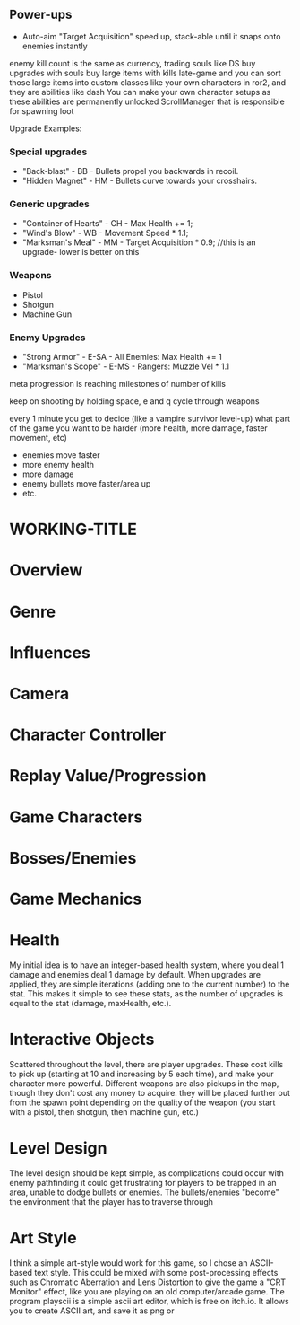 ## Power-ups
- Auto-aim "Target Acquisition" speed up, stack-able until it snaps onto enemies instantly

enemy kill count is the same as currency, trading souls like DS
buy upgrades with souls
buy large items with kills late-game
and you can sort those large items into custom classes
like your own characters in ror2, and they are abilities like dash
You can make your own character setups as these abilities are permanently unlocked
ScrollManager that is responsible for spawning loot


Upgrade Examples:
### Special upgrades
- "Back-blast" - BB - Bullets propel you backwards in recoil.
- "Hidden Magnet" - HM - Bullets curve towards your crosshairs.
###  Generic upgrades
- "Container of Hearts" - CH - Max Health += 1;
- "Wind's Blow" - WB - Movement Speed * 1.1;
- "Marksman's Meal" - MM - Target Acquisition * 0.9; //this is an upgrade- lower is better on this 
### Weapons
- Pistol
- Shotgun
- Machine Gun
### Enemy Upgrades
- "Strong Armor" - E-SA - All Enemies: Max Health += 1
- "Marksman's Scope" - E-MS - Rangers: Muzzle Vel * 1.1

meta progression is reaching milestones of number of kills

keep on shooting by holding space, e and q cycle through weapons

every 1 minute you get to decide (like a vampire survivor level-up) what part of the game you want to be harder (more health, more damage, faster movement, etc)
- enemies move faster 
- more enemy health
- more damage
- enemy bullets move faster/area up
- etc.


# WORKING-TITLE

# Overview 

# Genre

# Influences

# Camera

# Character Controller

# Replay Value/Progression

# Game Characters 

# Bosses/Enemies 

# Game Mechanics 

# Health 
My initial idea is to have an integer-based health system, where you deal 1 damage and enemies deal 1 damage by default. When upgrades are applied, they are simple iterations (adding one to the current number) to the stat.
This makes it simple to see these stats, as the number of upgrades is equal to the stat (damage, maxHealth, etc.).
# Interactive Objects
Scattered throughout the level, there are player upgrades. These cost kills to pick up (starting at 10 and increasing by 5 each time), and make your character more powerful. 
Different weapons are also pickups in the map, though they don't cost any money to acquire. they will be placed further out from the spawn point depending on the quality of the weapon (you start with a pistol, then shotgun, then machine gun, etc.)
# Level Design 
The level design should be kept simple, as complications could occur with enemy pathfinding it could get frustrating for players to be trapped in an area, unable to dodge bullets or enemies. The bullets/enemies "become" the environment that the player has to traverse through
# Art Style 
I think a simple art-style would work for this game, so I chose an ASCII-based text style. This could be mixed with some post-processing effects such as Chromatic Aberration and Lens Distortion to give the game a "CRT Monitor" effect, like you are playing on an old computer/arcade game.
The program playscii is a simple ascii art editor, which is free on itch.io. It allows you to create ASCII art, and save it as png or 
